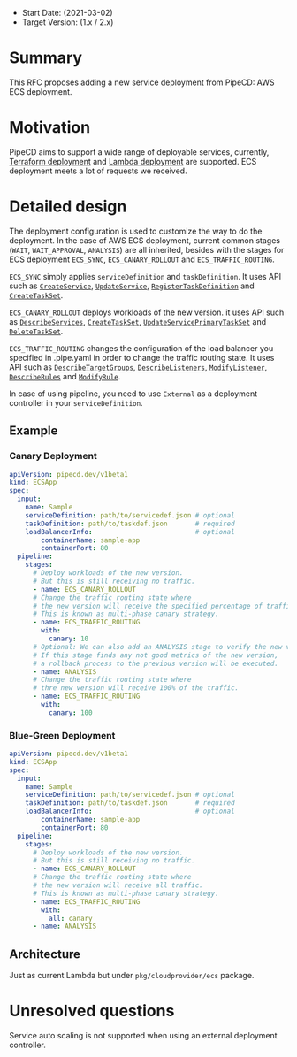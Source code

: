 - Start Date: (2021-03-02)
- Target Version: (1.x / 2.x)

# Summary

This RFC proposes adding a new service deployment from PipeCD: AWS ECS deployment.

# Motivation

PipeCD aims to support a wide range of deployable services, currently, [Terraform deployment](https://pipecd.dev/docs/feature-status/#terraform-deployment) and [Lambda deployment](https://pipecd.dev/docs/feature-status/#lambda-deployment) are supported. ECS deployment meets a lot of requests we received.

# Detailed design

The deployment configuration is used to customize the way to do the deployment. In the case of AWS ECS deployment, current common stages (`WAIT`, `WAIT_APPROVAL`, `ANALYSIS`) are all inherited, besides with the stages for ECS deployment `ECS_SYNC`, `ECS_CANARY_ROLLOUT` and `ECS_TRAFFIC_ROUTING`.

`ECS_SYNC` simply applies `serviceDefinition` and `taskDefinition`. It uses API such as [`CreateService`](https://docs.aws.amazon.com/AmazonECS/latest/APIReference/API_CreateService.html), [`UpdateService`](https://docs.aws.amazon.com/AmazonECS/latest/APIReference/API_UpdateService.html), [`RegisterTaskDefinition`](https://docs.aws.amazon.com/AmazonECS/latest/APIReference/API_RegisterTaskDefinition.html) and [`CreateTaskSet`](https://docs.aws.amazon.com/AmazonECS/latest/APIReference/API_CreateTaskSet.html).

`ECS_CANARY_ROLLOUT` deploys workloads of the new version. it uses API such as [`DescribeServices`](https://docs.aws.amazon.com/AmazonECS/latest/APIReference/API_DescribeServices.html), [`CreateTaskSet`](https://docs.aws.amazon.com/AmazonECS/latest/APIReference/API_CreateTaskSet.html), [`UpdateServicePrimaryTaskSet`](https://docs.aws.amazon.com/AmazonECS/latest/APIReference/API_UpdateServicePrimaryTaskSet.html) and [`DeleteTaskSet`](https://docs.aws.amazon.com/AmazonECS/latest/APIReference/API_DeleteTaskSet.html).

`ECS_TRAFFIC_ROUTING` changes the configuration of the load balancer you specified in .pipe.yaml in order to change the traffic routing state. It uses API such as [`DescribeTargetGroups`](https://docs.aws.amazon.com/elasticloadbalancing/latest/APIReference/API_DescribeTargetGroups.html), [`DescribeListeners`](https://docs.aws.amazon.com/elasticloadbalancing/latest/APIReference/API_DescribeListeners.html), [`ModifyListener`](https://docs.aws.amazon.com/elasticloadbalancing/latest/APIReference/API_ModifyListener.html), [`DescribeRules`](https://docs.aws.amazon.com/elasticloadbalancing/latest/APIReference/API_DescribeRules.html) and [`ModifyRule`](https://docs.aws.amazon.com/elasticloadbalancing/latest/APIReference/API_ModifyRule.html).

In case of using pipeline, you need to use `External` as a deployment controller in your `serviceDefinition`.

## Example

### Canary Deployment

```yaml
apiVersion: pipecd.dev/v1beta1
kind: ECSApp
spec:
  input:
    name: Sample
    serviceDefinition: path/to/servicedef.json # optional
    taskDefinition: path/to/taskdef.json       # required
    loadBalancerInfo:                          # optional
        containerName: sample-app
        containerPort: 80
  pipeline:
    stages:
      # Deploy workloads of the new version.
      # But this is still receiving no traffic.
      - name: ECS_CANARY_ROLLOUT
      # Change the traffic routing state where
      # the new version will receive the specified percentage of traffic.
      # This is known as multi-phase canary strategy.
      - name: ECS_TRAFFIC_ROUTING
        with:
          canary: 10
      # Optional: We can also add an ANALYSIS stage to verify the new version.
      # If this stage finds any not good metrics of the new version,
      # a rollback process to the previous version will be executed.
      - name: ANALYSIS
      # Change the traffic routing state where
      # thre new version will receive 100% of the traffic.
      - name: ECS_TRAFFIC_ROUTING
        with:
          canary: 100
```

### Blue-Green Deployment

```yaml
apiVersion: pipecd.dev/v1beta1
kind: ECSApp
spec:
  input:
    name: Sample
    serviceDefinition: path/to/servicedef.json # optional
    taskDefinition: path/to/taskdef.json       # required
    loadBalancerInfo:                          # optional
        containerName: sample-app
        containerPort: 80
  pipeline:
    stages:
      # Deploy workloads of the new version.
      # But this is still receiving no traffic.
      - name: ECS_CANARY_ROLLOUT
      # Change the traffic routing state where
      # the new version will receive all traffic.
      # This is known as multi-phase canary strategy.
      - name: ECS_TRAFFIC_ROUTING
        with:
          all: canary
      - name: ANALYSIS
```

## Architecture

Just as current Lambda but under `pkg/cloudprovider/ecs` package.

# Unresolved questions

Service auto scaling is not supported when using an external deployment controller.
